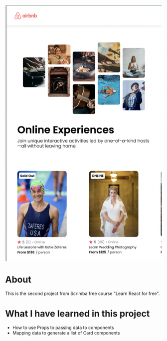 <p align="center">
  <img src="https://github.com/devlarrywong/airbnb_landingpage/blob/master/src/assets/Demo_airbnb_landingpage.png" width="500">
</p>

# About
This is the second project from Scrimba free course "Learn React for free".


# What I have learned in this project
- How to use Props to passing data to components
- Mapping data to generate a list of Card components 
